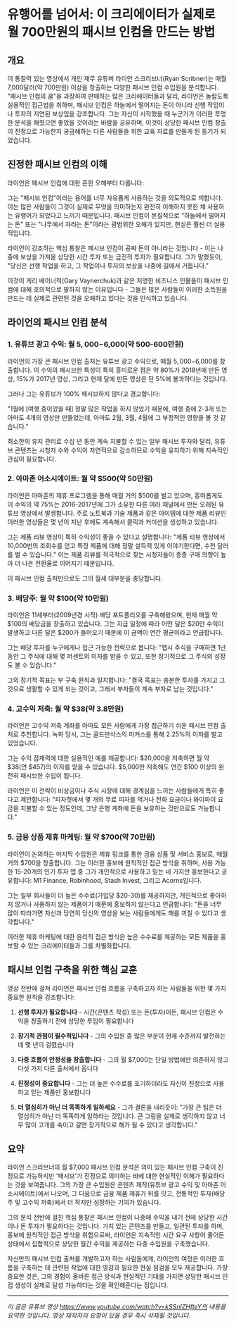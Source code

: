 # 유행어를 넘어서: 이 크리에이터가 실제로 월 700만원의 패시브 인컴을 만드는 방법

## 개요

이 통찰력 있는 영상에서 개인 재무 유튜버 라이언 스크리브너(Ryan Scribner)는 매월 7,000달러(약 700만원) 이상을 창출하는 다양한 패시브 인컴 수입원을 분석합니다. "패시브 인컴의 꿈"을 과장하여 판매하는 많은 크리에이터들과 달리, 라이언은 놀랍도록 실용적인 접근법을 취하며, 패시브 인컴은 하늘에서 떨어지는 돈이 아니라 선행 작업이나 투자의 지연된 보상임을 강조합니다. 그는 자신이 시작했을 때 누군가가 이러한 투명한 분석을 해줬으면 좋았을 것이라는 바람을 공유하며, 이것이 상당한 패시브 인컴 창출이 진정으로 가능한지 궁금해하는 다른 사람들을 위한 교육 자료를 만들게 된 동기가 되었습니다.

## 진정한 패시브 인컴의 이해

라이언은 패시브 인컴에 대한 흔한 오해부터 다룹니다:

그는 "패시브 인컴"이라는 용어를 너무 자유롭게 사용하는 것을 의도적으로 피합니다. 이는 많은 사람들이 그것이 실제로 무엇을 의미하는지 완전히 이해하지 못한 채 사용하는 유행어가 되었다고 느끼기 때문입니다. 패시브 인컴이 본질적으로 "하늘에서 떨어지는 돈" 또는 "나무에서 자라는 돈"이라는 광범위한 오해가 있지만, 현실은 훨씬 더 실용적입니다.

라이언이 강조하는 핵심 통찰은 패시브 인컴이 공짜 돈이 아니라는 것입니다 - 이는 나중에 보상을 가져올 상당한 시간 투자 또는 금전적 투자가 필요합니다. 그가 말했듯이, "당신은 선행 작업을 하고, 그 작업이나 투자의 보상을 나중에 길에서 거둡니다."

이것이 게리 베이너척(Gary Vaynerchuk)과 같은 저명한 비즈니스 인물들이 패시브 인컴에 대해 호의적으로 말하지 않는 이유입니다 - 그들은 많은 사람들이 이러한 소득원을 만드는 데 실제로 관련된 것을 오해하고 있다는 것을 인식하고 있습니다.

## 라이언의 패시브 인컴 분석

### 1. 유튜브 광고 수익: 월 $5,000-$6,000(약 500-600만원)

라이언의 가장 큰 패시브 인컴 출처는 유튜브 광고 수익으로, 매월 $5,000-$6,000를 창출합니다. 이 수익의 패시브한 특성이 특히 흥미로운 점은 약 80%가 2018년에 만든 영상, 15%가 2017년 영상, 그리고 현재 달에 만든 영상은 단 5%에 불과하다는 것입니다.

그러나 그는 유튜브가 100% 패시브하지 않다고 경고합니다:

"1월에 [여행 중이었을 때] 정말 많은 작업을 하지 않았기 때문에, 여행 중에 2-3개 또는 아마도 4개의 영상만 만들었는데, 아마도 2월, 3월, 4월에 그 부정적인 영향을 볼 것 같습니다."

최소한의 유지 관리로 수십 년 동안 계속 지불할 수 있는 일부 패시브 투자와 달리, 유튜브 콘텐츠는 시청자 수와 수익이 자연적으로 감소하므로 수익을 유지하기 위해 지속적인 관심이 필요합니다.

### 2. 아마존 어소시에이트: 월 약 $500(약 50만원)

라이언은 아마존의 제휴 프로그램을 통해 매월 거의 $500를 벌고 있으며, 흥미롭게도 이 수익의 약 75%는 2016-2017년에 그가 소유한 다른 여러 채널에서 만든 오래된 유튜브 영상에서 발생합니다. 주로 노트북과 기술 제품과 같은 아이템에 대한 제품 리뷰인 이러한 영상들은 몇 년이 지난 후에도 계속해서 클릭과 커미션을 생성하고 있습니다.

그는 제품 리뷰 영상이 특히 수익성이 좋을 수 있다고 설명합니다: "제품 리뷰 영상에서 10,000번의 조회수를 얻고 특정 제품에 대해 정말 설득력 있게 이야기한다면, 수천 달러를 벌 수 있습니다." 이는 제품 리뷰를 적극적으로 찾는 시청자들이 종종 구매 의향이 높아 더 나은 전환율로 이어지기 때문입니다.

이 패시브 인컴 출처만으로도 그의 월세 대부분을 충당합니다.

### 3. 배당주: 월 약 $100(약 10만원)

라이언은 11세부터(2009년경 시작) 배당 포트폴리오를 구축해왔으며, 현재 매월 약 $100의 배당금을 창출하고 있습니다. 그는 지급 일정에 따라 어떤 달은 $20만 수익이 발생하고 다른 달은 $200가 들어오기 때문에 이 금액이 연간 평균이라고 언급합니다.

그는 배당 투자를 누구에게나 접근 가능한 전략으로 봅니다: "펩시 주식을 구매하면 1년 동안 그 주식에 대해 몇 퍼센트의 이자를 받을 수 있고, 또한 장기적으로 그 주식의 성장도 볼 수 있습니다."

그의 장기적 목표는 부 구축 원칙과 일치합니다: "결국 목표는 충분한 투자를 가지고 그것으로 생활할 수 있게 되는 것이고, 그래서 부자들이 계속 부자로 남는 것입니다."

### 4. 고수익 저축: 월 약 $38(약 3.8만원)

라이언은 고수익 저축 계좌를 아마도 모든 사람에게 가장 접근하기 쉬운 패시브 인컴 출처로 추천합니다. 녹화 당시, 그는 골드만삭스의 마커스를 통해 2.25%의 이자를 벌고 있었습니다.

그는 수익 잠재력에 대한 실용적인 예를 제공합니다: $20,000을 저축하면 월 약 $38(연 $457)의 이자를 얻을 수 있습니다. $5,000만 저축해도 연간 $100 이상의 완전히 패시브한 수입이 됩니다.

라이언은 이 전략이 비상금이나 주식 시장에 대해 경계심을 느끼는 사람들에게 특히 좋다고 제안합니다: "피자헛에서 몇 개의 무료 피자를 먹거나 전화 요금이나 와이파이 요금을 지불할 수 있는 정도인데, 그냥 은행 계좌에 돈을 보유하는 것만으로도 가능합니다."

### 5. 금융 상품 제휴 마케팅: 월 약 $700(약 70만원)

라이언이 논의하는 마지막 수입원은 제휴 링크를 통한 금융 상품 및 서비스 홍보로, 매월 거의 $700을 창출합니다. 그는 이러한 홍보에 원칙적인 접근 방식을 취하며, 사용 가능한 15-20개의 인기 투자 앱 중 그가 개인적으로 사용하고 믿는 네 가지만 홍보한다고 공유합니다: M1 Finance, Robinhood, Stash Invest, 그리고 Acorns입니다.

그는 일부 회사들이 더 높은 수수료(가입당 $20-30)를 제공하지만, 개인적으로 좋아하지 않거나 사용하지 않는 제품이기 때문에 홍보하지 않는다고 언급합니다: "돈을 너무 많이 따라가면 자신과 당연히 당신의 영상을 보는 사람들에게도 해를 끼칠 수 있다고 생각합니다."

이러한 제휴 마케팅에 대한 윤리적 접근 방식은 높은 수수료를 제공하는 모든 제품을 홍보할 수 있는 크리에이터들과 그를 차별화합니다.

## 패시브 인컴 구축을 위한 핵심 교훈

영상 전반에 걸쳐 라이언은 패시브 인컴 흐름을 구축하고자 하는 사람들을 위한 몇 가지 중요한 원칙을 강조합니다:

1. **선행 투자가 필요합니다** - 시간(콘텐츠 작성) 또는 돈(투자)이든, 패시브 인컴은 수익을 창출하기 전에 상당한 투입이 필요합니다

2. **장기적 관점이 필수적입니다** - 그의 수입원 중 많은 부분이 현재 수준까지 발전하는 데 몇 년이 걸렸습니다

3. **다중 흐름이 안정성을 창출합니다** - 그의 월 $7,000는 단일 방법에만 의존하지 않고 다섯 가지 다른 출처에서 옵니다

4. **진정성이 중요합니다** - 그는 더 높은 수수료를 포기하더라도 자신이 진정으로 사용하고 믿는 제품만 홍보합니다

5. **더 열심히가 아닌 더 똑똑하게 일하세요** - 그가 결론을 내리듯이: "가장 큰 팁은 더 열심히가 아닌 더 똑똑하게 일하라는 것입니다. 큰 그림을 실제로 생각하지 않고 너무 많이 고개를 숙이고 갈면 장기적으로 해가 될 수 있다고 생각합니다."

## 요약

라이언 스크리브너의 월 $7,000 패시브 인컴 분석은 의미 있는 패시브 인컴 구축이 진정으로 가능하지만 '패시브'가 진정으로 의미하는 바에 대한 현실적인 이해가 필요하다는 것을 보여줍니다. 그의 가장 큰 수입원은 콘텐츠 제작(유튜브 광고 수익 및 아마존 어소시에이트)에서 나오며, 그 다음으로 금융 제품 제휴가 뒤를 잇고, 전통적인 투자(배당주 및 고수익 저축)에서 더 작지만 성장하는 기여가 있습니다.

그의 분석 전반에 걸친 핵심 통찰은 패시브 인컴이 나중에 수익을 내기 전에 상당한 시간이나 돈 투자가 필요하다는 것입니다. 가치 있는 콘텐츠를 만들고, 일관된 투자를 하며, 홍보에 원칙적인 접근 방식을 취함으로써, 라이언은 지속적인 시간 요구 사항이 줄어든 상태에서 집합적으로 상당한 월간 수익을 제공하는 다중 수입원을 구축했습니다.

자신만의 패시브 인컴 출처를 개발하고자 하는 사람들에게, 라이언의 여정은 이러한 흐름을 구축하는 데 관련된 작업에 대한 영감과 필요한 현실 점검을 모두 제공합니다. 가장 중요한 것은, 그의 경험이 올바른 접근 방식과 현실적인 기대를 가지면 상당한 패시브 인컴 생성이 실제로 달성 가능하다는 것을 확인해준다는 점입니다.

---

_이 글은 유튜브 영상 https://www.youtube.com/watch?v=kSSnIZHfteY의 내용을 요약한 것입니다. 영상 제작자의 요청이 있을 경우 즉시 삭제될 것입니다._
